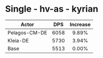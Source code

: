 # Single - hv-as - kyrian
| Actor | DPS | Increase |
|---|:---:|:---:|
|Pelagos-CM-DE|6058|9.89%|
|Kleia-DE|5730|3.94%|
|Base|5513|0.00%|
